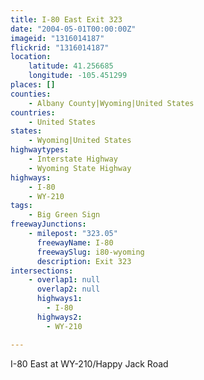 ```yaml
---
title: I-80 East Exit 323
date: "2004-05-01T00:00:00Z"
imageid: "1316014187"
flickrid: "1316014187"
location:
    latitude: 41.256685
    longitude: -105.451299
places: []
counties:
    - Albany County|Wyoming|United States
countries:
    - United States
states:
    - Wyoming|United States
highwaytypes:
    - Interstate Highway
    - Wyoming State Highway
highways:
    - I-80
    - WY-210
tags:
    - Big Green Sign
freewayJunctions:
    - milepost: "323.05"
      freewayName: I-80
      freewaySlug: i80-wyoming
      description: Exit 323
intersections:
    - overlap1: null
      overlap2: null
      highways1:
        - I-80
      highways2:
        - WY-210

---
```

I-80 East at WY-210/Happy Jack Road